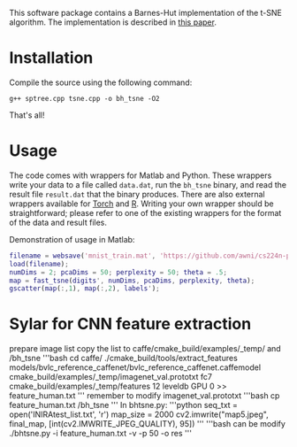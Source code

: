 
This software package contains a Barnes-Hut implementation of the t-SNE algorithm. The implementation is described in [this paper](http://lvdmaaten.github.io/publications/papers/JMLR_2014.pdf).


# Installation #

Compile the source using the following command:

```
g++ sptree.cpp tsne.cpp -o bh_tsne -O2
```

That's all!

# Usage #

The code comes with wrappers for Matlab and Python. These wrappers write your data to a file called `data.dat`, run the `bh_tsne` binary, and read the result file `result.dat` that the binary produces. There are also external wrappers available for [Torch](https://github.com/clementfarabet/manifold) and [R](https://github.com/jkrijthe/Rtsne). Writing your own wrapper should be straightforward; please refer to one of the existing wrappers for the format of the data and result files.

Demonstration of usage in Matlab:

```matlab
filename = websave('mnist_train.mat', 'https://github.com/awni/cs224n-pa4/blob/master/Simple_tSNE/mnist_train.mat?raw=true');
load(filename);
numDims = 2; pcaDims = 50; perplexity = 50; theta = .5;
map = fast_tsne(digits', numDims, pcaDims, perplexity, theta);
gscatter(map(:,1), map(:,2), labels');
```

# Sylar for CNN feature extraction

prepare image list
copy the list to caffe/cmake_build/examples/_temp/ and /bh_tsne
'''bash
cd caffe/
./cmake_build/tools/extract_features models/bvlc_reference_caffenet/bvlc_reference_caffenet.caffemodel cmake_build/examples/_temp/imagenet_val.prototxt fc7 cmake_build/examples/_temp/features 12 leveldb GPU 0 >> feature_human.txt
'''
remember to modify imagenet_val.prototxt
'''bash
cp feature_human.txt /bh_tsne
'''
In bhtsne.py:
'''python
seq_txt = open('INIRAtest_list.txt', 'r')
map_size = 2000
cv2.imwrite("map5.jpeg", final_map, [int(cv2.IMWRITE_JPEG_QUALITY), 95])
'''
'''bash
can be modify
./bhtsne.py -i feature_human.txt -v -p 50 -o res
'''
